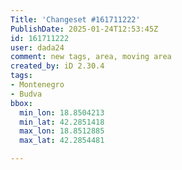 ```yaml
---
Title: 'Changeset #161711222'
PublishDate: 2025-01-24T12:53:45Z
id: 161711222
user: dada24
comment: new tags, area, moving area
created_by: iD 2.30.4
tags:
- Montenegro
- Budva
bbox:
  min_lon: 18.8504213
  min_lat: 42.2851418
  max_lon: 18.8512885
  max_lat: 42.2854481

---
```

